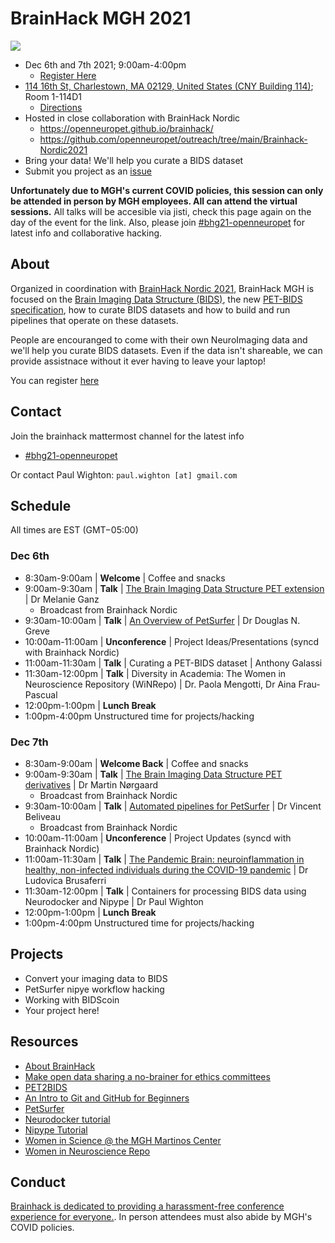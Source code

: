 # BrainHack MGH 2021

<img src="https://github.com/openneuropet/outreach/blob/main/Brainhack-MGH2021/brainhack-boston2021.png">

- Dec 6th and 7th 2021; 9:00am-4:00pm
  - [Register Here](https://forms.gle/M9QMk2dtguJLmFJB7)
- [114 16th St, Charlestown, MA 02129, United States (CNY Building 114)](https://goo.gl/maps/kXXiPn71EdLgpxGA7); Room 1-114D1
  - [Directions](https://connect.vassar.edu/s/1654/images/gid2/editor_documents/classes/1969/1969drivingdirections.pdf?gid=2&pgid=61&sessionid=bedb33da-3371-4464-bcdd-002a53ea53ca&cc=1)
- Hosted in close collaboration with BrainHack Nordic
  - https://openneuropet.github.io/brainhack/
  - https://github.com/openneuropet/outreach/tree/main/Brainhack-Nordic2021
- Bring your data! We'll help you curate a BIDS dataset
- Submit you project as an [issue](https://github.com/openneuropet/outreach/issues/new/choose)

**Unfortunately due to MGH's current COVID policies, this session can only be attended in person by MGH employees.  All can attend the virtual sessions.**  All talks will be accesible via jisti, check this page again on the day of the event for the link. Also, please join [#bhg21-openneuropet](https://mattermost.brainhack.org/brainhack/channels/bhg21-openneuropet) for latest info and collaborative hacking. 

## About

Organized in coordination with [BrainHack Nordic 2021](https://github.com/openneuropet/outreach/tree/main/Brainhack-Nordic2021), BrainHack MGH is focused on the [Brain Imaging Data Structure (BIDS)](https://bids.neuroimaging.io/), the new [PET-BIDS specification](https://bids-specification.readthedocs.io/en/bep-009/04-modality-specific-files/09-positron-emission-tomography.html), how to curate BIDS datasets and how to build and run pipelines that operate on these datasets.

People are encouranged to come with their own NeuroImaging data and we'll help you curate BIDS datasets.  Even if the data isn't shareable, we can provide assistnace without it ever having to leave your laptop!

You can register [here](https://forms.gle/M9QMk2dtguJLmFJB7)

## Contact

Join the brainhack mattermost channel for the latest info
- [#bhg21-openneuropet](https://mattermost.brainhack.org/brainhack/channels/bhg21-openneuropet)

Or contact Paul Wighton: `paul.wighton [at] gmail.com`

## Schedule

All times are EST (GMT−05:00)

### Dec 6th

- 8:30am-9:00am | **Welcome** | Coffee and snacks
- 9:00am-9:30am | **Talk** | [The Brain Imaging Data Structure PET extension](https://youtu.be/1-sgAct6_NY)  | Dr Melanie Ganz
  - Broadcast from Brainhack Nordic
- 9:30am-10:00am | **Talk** | [An Overview of PetSurfer](https://youtu.be/1-sgAct6_NY?t=1591) | Dr Douglas N. Greve
- 10:00am-11:00am | **Unconference** | Project Ideas/Presentations (syncd with Brainhack Nordic)
- 11:00am-11:30am | **Talk** | Curating a PET-BIDS dataset | Anthony Galassi
- 11:30am-12:00pm | **Talk** | Diversity in Academia: The Women in Neuroscience Repository (WiNRepo) | Dr. Paola Mengotti, Dr Aina Frau-Pascual
- 12:00pm-1:00pm | **Lunch Break**
- 1:00pm-4:00pm Unstructured time for projects/hacking
 
### Dec 7th

- 8:30am-9:00am | **Welcome Back** | Coffee and snacks
- 9:00am-9:30am | **Talk** | [The Brain Imaging Data Structure PET derivatives](https://www.youtube.com/watch?v=QI6eiOY_790) | Dr Martin Nørgaard
  - Broadcast from Brainhack Nordic
- 9:30am-10:00am | **Talk** | [Automated pipelines for PetSurfer](https://www.youtube.com/watch?v=m3pFVS13U3g) | Dr Vincent Beliveau
  - Broadcast from Brainhack Nordic
- 10:00am-11:00am | **Unconference** | Project Updates (syncd with Brainhack Nordic)
- 11:00am-11:30am | **Talk** | [The Pandemic Brain: neuroinflammation in healthy, non-infected
individuals during the COVID-19 pandemic](https://youtu.be/9V9kxzq7M2M) | Dr Ludovica Brusaferri
- 11:30am-12:00pm | **Talk** | Containers for processing BIDS data using Neurodocker and Nipype | Dr Paul Wighton
- 12:00pm-1:00pm | **Lunch Break**
- 1:00pm-4:00pm Unstructured time for projects/hacking

## Projects

- Convert your imaging data to BIDS
- PetSurfer nipye workflow hacking
- Working with BIDScoin
- Your project here!

## Resources

- [About BrainHack](https://brainhack.org/about.html)
- [Make open data sharing a no-brainer for ethics committees](https://open-brain-consent.readthedocs.io/en/stable/)
- [PET2BIDS](https://github.com/openneuropet/PET2BIDS)
- [An Intro to Git and GitHub for Beginners](https://product.hubspot.com/blog/git-and-github-tutorial-for-beginners)
- [PetSurfer](https://surfer.nmr.mgh.harvard.edu/fswiki/PetSurfer)
- [Neurodocker tutorial](https://miykael.github.io/nipype_tutorial/notebooks/introduction_neurodocker.html)
- [Nipype Tutorial](https://miykael.github.io/nipype_tutorial/)
- [Women in Science @ the MGH Martinos Center](https://wis.martinos.org/)
- [Women in Neuroscience Repo](https://www.winrepo.org/)

## Conduct

[Brainhack is dedicated to providing a harassment-free conference experience for everyone.](https://brainhack.org/code-of-conduct.html).  In person attendees must also abide by MGH's COVID policies.
